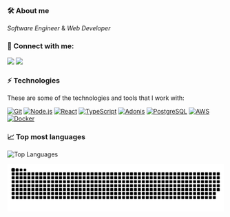 ### 🛠 About me
<p>
  <em>
   Software Engineer
  </em>  
  &
  <em>
    Web Developer
  </em>  
</p>

### 👥 Connect with me:
<p align="left">
<a href="https://www.linkedin.com/in/jhollyferr"><img src="https://img.shields.io/badge/-Jhollyfer%20Rodrigues-333333?style=white&logo=linkedin"/></a>
<a href="mailto:jhollyfer.fr@gmail.com"><img src="https://img.shields.io/badge/-jhollyfer.fr@gmail.com-333333?style=white&logo=gmail"/></a>
</p>

### ⚡ Technologies

These are some of the technologies and tools that I work with:

[![Git](https://img.shields.io/badge/-Git-333333?style=flat&logo=git)](https://git-scm.com/)
[![Node.js](https://img.shields.io/badge/-Node.js-333333?style=flat&logo=node.js)](https://nodejs.org/)
[![React](https://img.shields.io/badge/-React-333333?style=flat&logo=react)](https://reactjs.org/)
[![TypeScript](https://img.shields.io/badge/-TypeScript-333333?style=flat&logo=typescript)](https://www.typescriptlang.org/)
[![Adonis](https://img.shields.io/badge/-Adonis-333333?style=flat&logo=adonisjs)](https://adonisjs.com/)
[![PostgreSQL](https://img.shields.io/badge/-PostgreSQL-333333?style=flat&logo=postgresql)](https://www.postgresql.org/)
[![AWS](https://img.shields.io/badge/-AWS-333333?style=flat&logo=amazon-aws)](https://aws.amazon.com/)
[![Docker](https://img.shields.io/badge/-Docker-333333?style=flat&logo=docker)](https://www.docker.com/)

### 📈 Top most languages 

![Top Languages](https://github-readme-stats.vercel.app/api/top-langs/?username=jhollyferr&langs_count=10&count_private=true&hide_border=true&theme=tokyonight&layout=compact)

 ![Snake animation](https://github.com/jhollyferr/jhollyferr/blob/output/github-contribution-grid-snake.svg)

